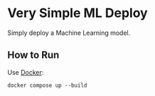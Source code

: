 # Very Simple ML Deploy

Simply deploy a Machine Learning model.

## How to Run

Use [Docker](https://www.docker.com/):
```console
docker compose up --build
```
